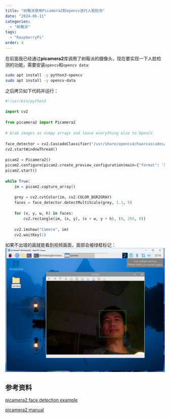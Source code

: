 ```yaml
---
title: "树莓派使用Picamera2和opencv进行人脸检测"
date: "2024-06-11"
categories: 
  - "树莓派"
tags: 
  - "RaspberryPi"
order: 4
---
```

在前面我已经通过**picamera2**库调用了树莓派的摄像头，现在要实现一下人脸检测的功能，需要安装`opencv`和`opencv data`:
```bash
sudo apt install -y python3-opencv
sudo apt install -y opencv-data
```
之后拷贝如下代码并运行：
```python
#!/usr/bin/python3

import cv2

from picamera2 import Picamera2

# Grab images as numpy arrays and leave everything else to OpenCV.

face_detector = cv2.CascadeClassifier("/usr/share/opencv4/haarcascades/haarcascade_frontalface_default.xml")
cv2.startWindowThread()

picam2 = Picamera2()
picam2.configure(picam2.create_preview_configuration(main={"format": 'XRGB8888', "size": (640, 480)}))
picam2.start()

while True:
    im = picam2.capture_array()

    grey = cv2.cvtColor(im, cv2.COLOR_BGR2GRAY)
    faces = face_detector.detectMultiScale(grey, 1.1, 5)

    for (x, y, w, h) in faces:
        cv2.rectangle(im, (x, y), (x + w, y + h), (0, 255, 0))

    cv2.imshow("Camera", im)
    cv2.waitKey(1)
```
如果不出错的画就能看到视频画面，面部会被绿框标记：
![picamera2-opencv-face-detection](picamera2-opencv-face-detection.png)

## 参考资料
[picamera2 face detection example](https://github.com/raspberrypi/picamera2/blob/main/examples/opencv_face_detect.py)

[picamera2 manual](https://datasheets.raspberrypi.com/camera/picamera2-manual.pdf)